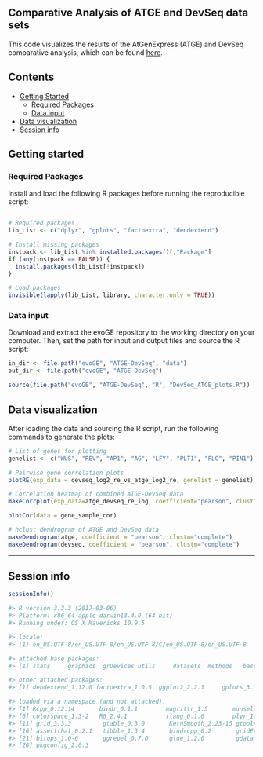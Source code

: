 ## Comparative Analysis of ATGE and DevSeq data sets

This code visualizes the results of the AtGenExpress (ATGE) and DevSeq comparative analysis, which can be found [here](https://github.com/schustischuster/ATGE-DevSeq).


## Contents

* [Getting Started](#getting-started)
  * [Required Packages](#required-packages)
  * [Data input](#data-input)
* [Data visualization](#data-visualization)
* [Session info](#session-info)


## Getting started


### Required Packages
Install and load the following R packages before running the reproducible script:

```R

# Required packages
lib_List <- c("dplyr", "gplots", "factoextra", "dendextend")

# Install missing packages
instpack <- lib_List %in% installed.packages()[,"Package"]
if (any(instpack == FALSE)) {
  install.packages(lib_List[!instpack])
}

# Load packages
invisible(lapply(lib_List, library, character.only = TRUE))

```
  
### Data input
Download and extract the evoGE repository to the working directory on your computer. Then, set the path for input and output files and source the R script:

```R
in_dir <- file.path("evoGE", "ATGE-DevSeq", "data")
out_dir <- file.path("evoGE", "ATGE-DevSeq")

source(file.path("evoGE", "ATGE-DevSeq", "R", "DevSeq_ATGE_plots.R"))

```

## Data visualization

After loading the data and sourcing the R script, run the following commands to generate the plots:

```R
# List of genes for plotting
genelist <- c("WUS", "REV", "AP1", "AG", "LFY", "PLT1", "FLC", "PIN1")

# Pairwise gene correlation plots
plotRE(exp_data = devseq_log2_re_vs_atge_log2_re, genelist = genelist)

# Correlation heatmap of combined ATGE-DevSeq data
makeCorrplot(exp_data=atge_devseq_re_log, coefficient="pearson", clustm="complete")

plotCor(data = gene_sample_cor)

# hclust dendrogram of ATGE and DevSeq data
makeDendrogram(atge, coefficient = "pearson", clustm="complete")
makeDendrogram(devseq, coefficient = "pearson", clustm="complete")

```

---
## Session info

```R
sessionInfo()
```

```R
#> R version 3.3.3 (2017-03-06)
#> Platform: x86_64-apple-darwin13.4.0 (64-bit)
#> Running under: OS X Mavericks 10.9.5

#> locale:
#> [1] en_US.UTF-8/en_US.UTF-8/en_US.UTF-8/C/en_US.UTF-8/en_US.UTF-8

#> attached base packages:
#> [1] stats     graphics  grDevices utils     datasets  methods   base   

#> other attached packages:
#> [1] dendextend_1.12.0 factoextra_1.0.5  ggplot2_2.2.1     gplots_3.0.1.1    dplyr_0.7.4 

#> loaded via a namespace (and not attached):
#> [1] Rcpp_0.12.14       bindr_0.1.1        magrittr_1.5       munsell_0.5.0      viridisLite_0.3.0 
#> [6] colorspace_1.3-2   R6_2.4.1           rlang_0.1.6        plyr_1.8.4         caTools_1.17.1    
#> [11] grid_3.3.3         gtable_0.3.0       KernSmooth_2.23-15 gtools_3.5.0       lazyeval_0.2.1    
#> [16] assertthat_0.2.1   tibble_1.3.4       bindrcpp_0.2       gridExtra_2.3      viridis_0.5.1     
#> [21] bitops_1.0-6       ggrepel_0.7.0      glue_1.2.0         gdata_2.18.0       scales_0.5.0      
#> [26] pkgconfig_2.0.3  

```
